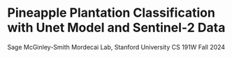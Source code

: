 # Pineapple Plantation Classification with Unet Model and Sentinel-2 Data 
Sage McGinley-Smith 
Mordecai Lab, Stanford University
CS 191W Fall 2024



